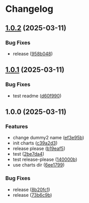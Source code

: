 # Changelog

## [1.0.2](https://github.com/kubecloudscaler/charts/compare/operator-v1.0.1...operator-v1.0.2) (2025-03-11)


### Bug Fixes

* release ([958b048](https://github.com/kubecloudscaler/charts/commit/958b0486bb1979e7a5b422fdc365689d50a568f5))

## [1.0.1](https://github.com/kubecloudscaler/charts/compare/operator-v1.0.0...operator-v1.0.1) (2025-03-11)


### Bug Fixes

* test readme ([d60f990](https://github.com/kubecloudscaler/charts/commit/d60f99054c78f0f29fd164b57a8db34eb393eef7))

## 1.0.0 (2025-03-11)


### Features

* change dummy2 name ([ef3e95b](https://github.com/kubecloudscaler/charts/commit/ef3e95b3712db59b5cd1217077b4a96b8863f99a))
* init charts ([c39a2d3](https://github.com/kubecloudscaler/charts/commit/c39a2d3ff2f52ec9aa01e5fa00b60ff47fcd1fcb))
* release please ([b19eaf5](https://github.com/kubecloudscaler/charts/commit/b19eaf573da14d7b12e04f8dfcbd9e7a6c9bf461))
* test ([2be7da4](https://github.com/kubecloudscaler/charts/commit/2be7da47a7e8ab4b79ec2ece3afc3f7b446f5f99))
* test release-please ([140000b](https://github.com/kubecloudscaler/charts/commit/140000b72f2049e709db0d9b7732d5b93baa0617))
* use charts dir ([6ee1799](https://github.com/kubecloudscaler/charts/commit/6ee1799b69a00b4bb46302b2cb601b316885c2be))


### Bug Fixes

* release ([8b20fc1](https://github.com/kubecloudscaler/charts/commit/8b20fc11a912f9929499e5eb39b5890a2fadc917))
* release ([73b6c9b](https://github.com/kubecloudscaler/charts/commit/73b6c9be9ba214e2ead3ae357e5a919f0ae05bc4))
